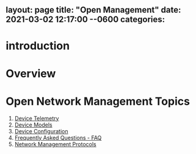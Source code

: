 layout: page
title: "Open Management"
date: 2021-03-02 12:17:00 --0600
categories: 
---

# introduction


# Overview



# Open Network Management Topics

1. [Device Telemetry](/telemetry/)
1. [Device Models](/models/)
1. [Device Configuration](/configuration/)
1. [Frequently Asked Questions - FAQ](/faq/)
1. [Network Management Protocols](/protocols/)

